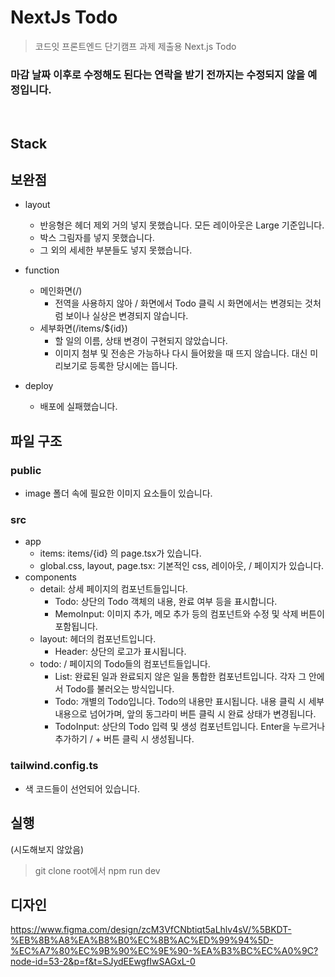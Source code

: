 # NextJs Todo

> 코드잇 프론트엔드 단기캠프 과제 제출용 Next.js Todo

### 마감 날짜 이후로 수정해도 된다는 연락을 받기 전까지는 수정되지 않을 예정입니다.

<br />

## Stack

## 보완점

- layout

  - 반응형은 헤더 제외 거의 넣지 못했습니다. 모든 레이아웃은 Large 기준입니다.
  - 박스 그림자를 넣지 못했습니다.
  - 그 외의 세세한 부분들도 넣지 못했습니다.

- function
  - 메인화면(/)
    - 전역을 사용하지 않아 / 화면에서 Todo 클릭 시 화면에서는 변경되는 것처럼 보이나 실상은 변경되지 않습니다.
  - 세부화면(/items/${id})
    - 할 일의 이름, 상태 변경이 구현되지 않았습니다.
    - 이미지 첨부 및 전송은 가능하나 다시 들어왔을 때 뜨지 않습니다. 대신 미리보기로 등록한 당시에는 뜹니다.
- deploy
  - 배포에 실패했습니다.

## 파일 구조

### public

- image 폴더 속에 필요한 이미지 요소들이 있습니다.

### src

- app
  - items: items/{id} 의 page.tsx가 있습니다.
  - global.css, layout, page.tsx: 기본적인 css, 레이아웃, / 페이지가 있습니다.
- components
  - detail: 상세 페이지의 컴포넌트들입니다.
    - Todo: 상단의 Todo 객체의 내용, 완료 여부 등을 표시합니다.
    - MemoInput: 이미지 추가, 메모 추가 등의 컴포넌트와 수정 및 삭제 버튼이 포함됩니다.
  - layout: 헤더의 컴포넌트입니다.
    - Header: 상단의 로고가 표시됩니다.
  - todo: / 페이지의 Todo들의 컴포넌트들입니다.
    - List: 완료된 일과 완료되지 않은 일을 통합한 컴포넌트입니다. 각자 그 안에서 Todo를 불러오는 방식입니다.
    - Todo: 개별의 Todo입니다. Todo의 내용만 표시됩니다. 내용 클릭 시 세부 내용으로 넘어가며, 앞의 동그라미 버튼 클릭 시 완료 상태가 변경됩니다.
    - TodoInput: 상단의 Todo 입력 및 생성 컴포넌트입니다. Enter을 누르거나 추가하기 / + 버튼 클릭 시 생성됩니다.

### tailwind.config.ts

- 색 코드들이 선언되어 있습니다.

## 실행

(시도해보지 않았음)

> git clone
> root에서 npm run dev

## 디자인

https://www.figma.com/design/zcM3VfCNbtiqt5aLhlv4sV/%5BKDT-%EB%8B%A8%EA%B8%B0%EC%8B%AC%ED%99%94%5D-%EC%A7%80%EC%9B%90%EC%9E%90-%EA%B3%BC%EC%A0%9C?node-id=53-2&p=f&t=SJydEEwgfIwSAGxL-0
